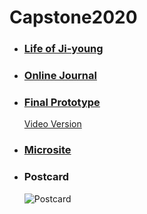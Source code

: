 # Capstone2020

* ### [Life of Ji-young](https://kikijinqili.github.io/Capstone2020/life-of-jiyoung/)
* ### [Online Journal](https://github.com/kikijinqili/Capstone2020/wiki/0-Contents)
* ### [Final Prototype](https://xd.adobe.com/view/b8a00a54-611f-4d58-7c4c-a69d58caf884-ce91/grid)
  [Video Version](https://youtu.be/XQ2NRR9s2tc)
* ### [Microsite](https://kikijinqili.github.io/Capstone2020/Microsite/)
* ### Postcard
  ![Postcard](https://kikijinqili.github.io/Capstone2020/Postcard.png)
